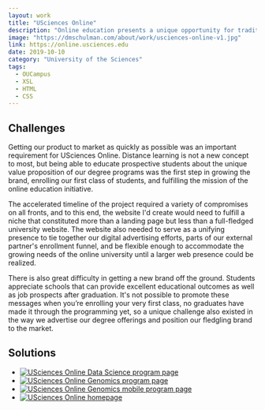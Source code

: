 ```yaml
---
layout: work
title: "USciences Online"
description: "Online education presents a unique opportunity for traditional brick-and-mortar universities, especially established schools like USciences who have made a name for themselves in higher education over the last two centuries. The university had dabbled in online courses in the past, but when a new push was initiated in 2019 to create degree-granting online programs for graduate and undergraduate students it was imperative to quickly establish a digital presence which would allow the university to promote the new initiative as well as attract and enroll online learners."
image: "https://dmschulman.com/about/work/usciences-online-v1.jpg"
link: https://online.usciences.edu
date: 2019-10-10
category: "University of the Sciences"
tags: 
  - OUCampus
  - XSL
  - HTML
  - CSS
---
```


## Challenges

Getting our product to market as quickly as possible was an important requirement for USciences Online. Distance learning is not a new concept to most, but being able to educate prospective students about the unique value proposition of our degree programs was the first step in growing the brand, enrolling our first class of students, and fulfilling the mission of the online education initiative.

The accelerated timeline of the project required a variety of compromises on all fronts, and to this end, the website I'd create would need to fulfill a niche that constituted more than a landing page but less than a full-fledged university website. The website also needed to serve as a unifying presence to tie together our digital advertising efforts, parts of our external partner's enrollment funnel, and be flexible enough to accommodate the growing needs of the online university until a larger web presence could be realized.

There is also great difficulty in getting a new brand off the ground. Students appreciate schools that can provide excellent educational outcomes as well as job prospects after graduation. It's not possible to promote these messages when you’re enrolling your very first class, no graduates have made it through the programming yet, so a unique challenge also existed in the way we advertise our degree offerings and position our fledgling brand to the market.

## Solutions



<ul class="pictures">
  <li>
    <a href="https://dmschulman.com/about/work/usciences-online-v1-data-science.jpg" title="USciences Online Data Science program page" target="_blank">
      <img src="https://dmschulman.com/about/work/usciences-online-v1-data-science.jpg" alt="USciences Online Data Science program page">
    </a>
  </li>
  <li>
    <a href="https://dmschulman.com/about/work/usciences-online-v1-genomics.jpg" title="USciences Online Genomics program page" target="_blank">
      <img src="https://dmschulman.com/about/work/usciences-online-v1-genomics.jpg" alt="USciences Online Genomics program page">
    </a>
  </li>
  <li>
    <a href="https://dmschulman.com/about/work/usciences-online-v1-genomics-mobile.jpg" title="USciences Online Genomics mobile program page" target="_blank">
      <img src="https://dmschulman.com/about/work/usciences-online-v1-genomics-mobile.jpg" alt="USciences Online Genomics mobile program page">
    </a>
  </li>
  <li>
    <a href="https://dmschulman.com/about/work/usciences-online-v1-full.jpg" title="USciences Online homepage" target="_blank">
      <img src="https://dmschulman.com/about/work/usciences-online-v1-full.jpg" alt="USciences Online homepage">
    </a>
  </li>
</ul>
